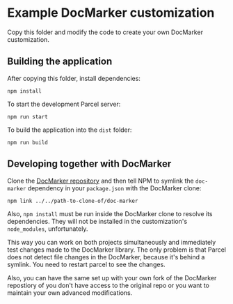 Example DocMarker customization
===============================

Copy this folder and modify the code to create your own DocMarker customization.


## Building the application

After copying this folder, install dependencies:

```
npm install
```

To start the development Parcel server:

```
npm run start
```

To build the application into the `dist` folder:

```
npm run build
```


## Developing together with DocMarker

Clone the [DocMarker repository](https://github.com/Jirka-Mayer/doc-marker) and then tell NPM to symlink the `doc-marker` dependency in your `package.json` with the DocMarker clone:

```
npm link ../../path-to-clone-of/doc-marker
```

Also, `npm install` must be run inside the DocMarker clone to resolve its dependencies. They will not be installed in the customization's `node_modules`, unfortunately.

This way you can work on both projects simultaneously and immediately test changes made to the DocMarker library. The only problem is that Parcel does not detect file changes in the DocMarker, because it's behind a symlink. You need to restart parcel to see the changes.

Also, you can have the same set up with your own fork of the DocMarker repostiory of you don't have access to the original repo or you want to maintain your own advanced modifications.
